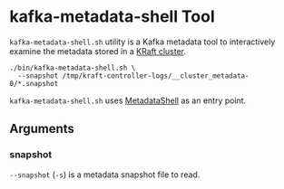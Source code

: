 # kafka-metadata-shell Tool

`kafka-metadata-shell.sh` utility is a Kafka metadata tool to interactively examine the metadata stored in a [KRaft cluster](../../kraft/index.md).

```shell
./bin/kafka-metadata-shell.sh \
  --snapshot /tmp/kraft-controller-logs/__cluster_metadata-0/*.snapshot
```

`kafka-metadata-shell.sh` uses [MetadataShell](MetadataShell.md) as an entry point.

## Arguments

### snapshot

`--snapshot` (`-s`) is a metadata snapshot file to read.
